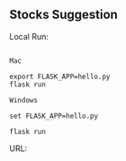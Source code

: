## Stocks Suggestion 

Local Run:

``` 

Mac

export FLASK_APP=hello.py
flask run

Windows 

set FLASK_APP=hello.py

flask run

```

URL: 